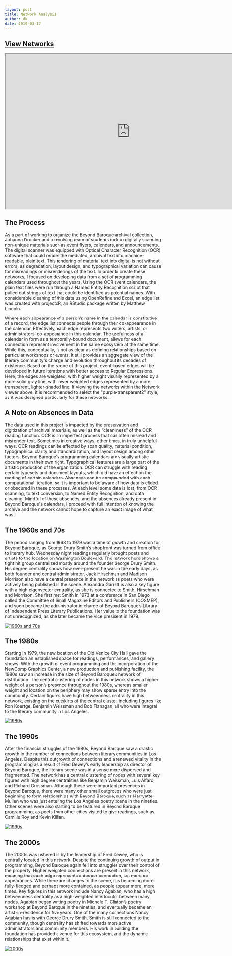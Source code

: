 ```yaml
---
layout: post
title: Network Analysis
author: dk
date: 2019-03-17
---
```

## [View Networks](https://dylankarlsson.github.io/bb-networks/#/)


<iframe src="https://public.tableau.com/views/FiguresofBeyondBaroque/Dashboard1?:showVizHome=no&:embed=true&:display_count=yes"
 width="800" height="500"></iframe>


## The Process

As a part of working to organize the Beyond Baroque archival collection, Johanna Drucker and a revolving team of students took to digitally scanning non-unique materials such as event flyers, calendars, and announcements. The digital scanner was equipped with Optical Character Recognition (OCR) software that could render the mediated, archival text into machine-readable, plain text. This rendering of material text into digital is not without errors, as degradation, layout design, and typographical variation can cause for misreadings or misrenderings of the text. In order to create these networks, I focused on developing data from a set of programming calendars used throughout the years. Using the OCR event calendars, the plain text files were run through a Named Entity Recognition script that pulled out strings of text that could be identified as potential names. With considerable cleaning of this data using OpenRefine and Excel, an edge list was created with projectoR, an RStudio package written by Matthew Lincoln.

Where each appearance of a person’s name in the calendar is constitutive of a record, the edge list connects people through their co-appearance in the calendar. Effectively, each edge represents two writers, artists, or administrators’ co-appearance in this calendar. The usefulness of a calendar in form as a temporally-bound document, allows for each connection represent involvement in the same ecosystem at the same time. While this, conceptually, is not as clear as defining relationships based on particular workshops or events, it still provides an aggregate view of the literary community's change and evolution throughout its decades of existence. Based on the scope of this project, event-based edges will be developed in future iterations with better access to Regular Expressions. Here, the edges are weighted, with higher weight visually represented by a more solid gray line, with lower weighted edges represented by a more transparent, lighter-shaded line. If viewing the networks within the Network viewer above, it is recommended to select the "purple-transparent2" style, as it was designed particularly for these networks.

## A Note on Absences in Data

The data used in this project is impacted by the preservation and digitization of archival materials, as well as the “cleanliness” of the OCR reading function. OCR is an imperfect process that can often misread and misrender text. Sometimes in creative ways, other times, in truly unhelpful ways. OCR readings can be affected by scan quality, material condition, typographical clarity and standardization, and layout design among other factors. Beyond Baroque's programming calendars are visually artistic documents in their own right. Typographical features are a large part of the artistic production of the organization. OCR can struggle with reading certain typesets and document layouts, which did have an effect on the reading of certain calendars. Absences can be compounded with each computational iteration, so it is important to be aware of how data is elided or obscured in these processes. At each level some data is lost, from OCR scanning, to text conversion, to Named Entity Recognition, and data cleaning. Mindful of these absences, and the absences already present in Beyond Baroque's calendars, I proceed with full intention of knowing the archive and the network cannot hope to capture an exact image of what was.

## The 1960s and 70s

The period ranging from 1968 to 1979 was a time of growth and creation for Beyond Baroque, as George Drury Smith’s shopfront was turned from office to literary hub. Wednesday night readings regularly brought poets and artists to the location on Washington Boulevard. The network here shows a tight nit group centralized mostly around the founder George Drury Smith. His degree centrality shows how ever-present he was in the early days, as both founder and central administrator. Jack Hirschman and Madison Morrison also have a central presence in the network as poets who were actively being published in the scene. Alexandra Garrett is also a key figure with a high eigenvector centrality, as she is connected to Smith, Hirschman and Morrison. She first met Smith in 1973 at a conference in San Diego called the Committee of Small Magazine Editors and Publishers (COSMEP), and soon became the administrator in charge of Beyond Baroque’s Library of Independent Press Literary Publications. Her value to the foundation was not unrecognized, as she later became the vice president in 1979.

[![1960s and 70s](https://i.postimg.cc/BnPcmCbn/60-70onemode-weight-csv.png)](https://postimg.cc/gxdZJ83C)

## The 1980s

Starting in 1979, the new location of the Old Venice City Hall gave the foundation an established space for readings, performances, and gallery shows. With the growth of event programming and the incorporation of the NewComp Graphics Center, a new production and publishing facility, the 1980s saw an increase in the size of Beyond Baroque’s network of distribution. The central clustering of nodes in this network shows a higher weight of a person’s presence throughout the 1980s, whereas smaller weight and location on the periphery may show sparse entry into the community. Certain figures have high betweenness centrality in this network, existing on the outskirts of the central cluster, including figures like Ron Koertge, Benjamin Weissman and Bob Flanagan, all who were integral to the literary community in Los Angeles.

[![1980s](https://i.postimg.cc/9f3PKqwt/80onemode-weight-csv.png)](https://postimg.cc/Hr277n2V)

## The 1990s

After the financial struggles of the 1980s, Beyond Baroque saw a drastic growth in the number of connections between literary communities in Los Angeles. Despite this outgrowth of connections and a renewed vitality in the programming as a result of Fred Dewey’s early leadership as director of Beyond Baroque, the literary scene was in a sense more dispersed and fragmented. The network has a central clustering of nodes with several key figures with high degree centralities like Benjamin Weissman, Luis Alfaro, and Richard Grossman. Although these were important presences in Beyond Baroque, there were many other small outgroups who were just beginning to form relationships with Beyond Baroque, such as Harryette Mullen who was just entering the Los Angeles poetry scene in the nineties. Other scenes were also starting to be featured in Beyond Baroque programming, as poets from other cities visited to give readings, such as Camille Roy and Kevin Killian.

[![1990s](https://i.postimg.cc/QxCh7G9R/90onemode-weight-csv.png)](https://postimg.cc/z3ssmQkj)

## The 2000s

The 2000s was ushered in by the leadership of Fred Dewey, who is centrally located in this network. Despite the continuing growth of output in programming, Beyond Baroque again fell into struggles over their control of the property. Higher weighted connections are present in this network, meaning that each edge represents a deeper connection, i.e. more co-appearances. While there are changes to the scene, it is becoming more fully-fledged and perhaps more contained, as people appear more, more times. Key figures in this network include Nancy Agabian, who has a high betweenness centrality as a high-weighted interlocutor between many nodes. Agabian began writing poetry in Michele T. Clinton’s poetry workshop at Beyond Baroque in the nineties, and eventually became an artist-in-residence for five years. One of the many connections Nancy Agabian has is with George Drury Smith. Smith is still connected to the community, though centrality has shifted towards more active administrators and community members. His work in building the foundation has provided a venue for this ecosystem, and the dynamic relationships that exist within it.

[![2000s](https://i.postimg.cc/wBXpz9Zs/00onemode-weight-csv.png)](https://postimg.cc/zLGMSYJJ)
